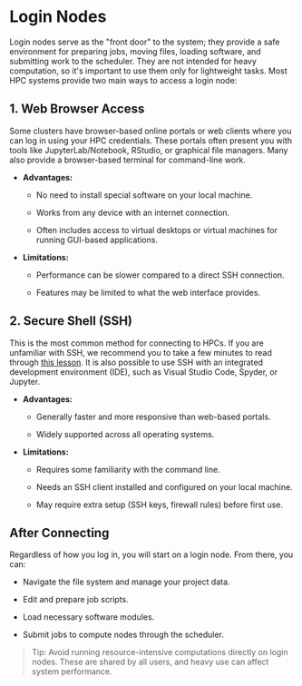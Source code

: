 # Login Nodes
Login nodes serve as the "front door" to the system; they provide a safe environment for preparing jobs, moving files, loading software, and submitting work to the scheduler. They are not intended for heavy computation, so it's important to use them only for lightweight tasks. Most HPC systems provide two main ways to access a login node:

## 1. **Web Browser Access**

Some clusters have browser-based online portals or web clients where you can log in using your HPC credentials. These portals often present you with tools like JupyterLab/Notebook, RStudio, or graphical file managers. Many also provide a browser-based terminal for command-line work.
    
* **Advantages:**

    * No need to install special software on your local machine.

    * Works from any device with an internet connection.

    * Often includes access to virtual desktops or virtual machines for running GUI-based applications.

* **Limitations:**

    * Performance can be slower compared to a direct SSH connection.

    * Features may be limited to what the web interface provides.

## 2. **Secure Shell (SSH)**

This is the most common method for connecting to HPCs. If you are unfamiliar with SSH, we recommend you to take a few minutes to read through [this lesson](https://hsf-training.github.io/hsf-training-ssh-webpage/01-introduction/index.html). It is also possible to use SSH with an integrated development environment (IDE), such as Visual Studio Code, Spyder, or Jupyter.

* **Advantages:**

    * Generally faster and more responsive than web-based portals.

    * Widely supported across all operating systems.

* **Limitations:**

    * Requires some familiarity with the command line.

    * Needs an SSH client installed and configured on your local machine.

    * May require extra setup (SSH keys, firewall rules) before first use.

## After Connecting
Regardless of how you log in, you will start on a login node. From there, you can:

* Navigate the file system and manage your project data.

* Edit and prepare job scripts.

* Load necessary software modules.

* Submit jobs to compute nodes through the scheduler.

>Tip: Avoid running resource-intensive computations directly on login nodes. These are shared by all users, and heavy use can affect system performance.